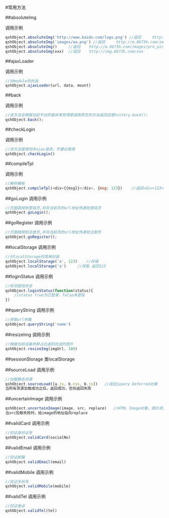 #常用方法

##absoluteImg

调用示例
```js
qshObject.absoluteImg('http://www.baidu.com/logo.png') //返回     http://www.baidu.com/logo.png
qshObject.absoluteImg('images/aa.png') //返回     http://m.8673h.com/images/aa.png
qshObject.absoluteImg()     //返回    http://m.8673h.com/images/pro_pic.png
qshObject.absoluteImg(xxx)  //返回    http://img.8673h.com/xxx
```


##ajaxLoader

调用示例
```js
//对module的封装
qshObject.ajaxLoader(url, data, mount)
```

##back

调用示例
```js
//该方法会根据当前平台的差异来觉得是调用原生的方法返回还是history.back();
qshObject.back();
```

##checkLogin

调用示例
```js
//该方法使用同步ajax请求。不建议使用
qshObject.checkLogin()
```

##compileTpl

调用示例
```js
//解析模板
qshObject.compileTpl(<div>{{msg}}</div>, {msg: 123})    //返回<div>123</div>
```

##goLogin
调用示例
```js
//页面跳转到登陆页,并将当前页的url地址传递给登陆页
qshObject.goLogin();
```

##goRegister
调用示例
```js
//页面跳转到注册页,并将当前页的url地址传递给注册页
qshObject.goRegister();
```

##localStorage
调用示例
```js
//对localStorage的简单封装
qshObject.localStorage('a', 123)    //存储
qshObject.localStorage('a')     //获取 返回123
```

##loginStatus
调用示例
```js
//检测登陆状态
qshObject.loginStatus(function(status){
    //status true为已登录，false未登陆
})
```

##queryString
调用示例
```js
//获取url参数
qshObject.queryString('name')
```

##resizeImg
调用示例
```js
//根据当前设备的屏占比返回合适的图片
qshObject.resizeImg(imgUrl, 100)
```

##sessionStorage
类localStorage

##sourceLoad
调用示例
```js
//加载静态资源
qshObject.sourceLoad([a.js, b.css, b.js])   //返回jquery Deferred对象
当所有资源加载成功之后，返回成功，否则返回失败
```

##uncertainImage
调用示例
```js
qshObject.uncertainImage(image, src, replace)   //HTML Image对象，图片资源地址，备用资源地址
当src加载失败时，给image的地址指向replace
```

##validCard
调用示例
```js
//验证身份证号
qshObject.validCard(socialNo)
```

##validEmail
调用示例
```js
//验证邮箱
qshObject.validEmail(email)
```

##validMobile
调用示例
```js
//验证手机号
qshObject.validMobile(mobile)
```

##validTel
调用示例
```js
//验证电话
qshObject.validTel(tel)
```